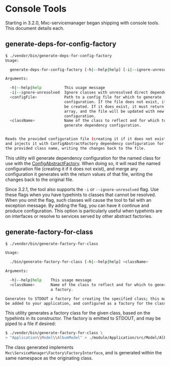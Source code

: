 # Console Tools

Starting in 3.2.0, Mxc-servicemanager began shipping with console tools. This
document details each.

## generate-deps-for-config-factory

```bash
$ ./vendor/bin/generate-deps-for-config-factory
Usage:

  generate-deps-for-config-factory [-h|--help|help] [-i|--ignore-unresolved] <configFile> <className>

Arguments:

  -h|--help|help          This usage message
  -i|--ignore-unresolved  Ignore classes with unresolved direct dependencies.
  <configFile>            Path to a config file for which to generate
                          configuration. If the file does not exist, it will
                          be created. If it does exist, it must return an
                          array, and the file will be updated with new
                          configuration.
  <className>             Name of the class to reflect and for which to
                          generate dependency configuration.


Reads the provided configuration file (creating it if it does not exist),
and injects it with ConfigAbstractFactory dependency configuration for
the provided class name, writing the changes back to the file.
```

This utility will generate dependency configuration for the named class for use
with the [ConfigAbstractFactory](config-abstract-factory.md). When doing so, it
will read the named configuration file (creating it if it does not exist), and
merge any configuration it generates with the return values of that file,
writing the changes back to the original file.

Since 3.2.1, the tool also supports the `-i` or `--ignore-unresolved` flag.
Use these flags when you have typehints to classes that cannot be resolved.
When you omit the flag, such classes will cause the tool to fail with an
exception message. By adding the flag, you can have it continue and produce
configuration. This option is particularly useful when typehints are on
interfaces or resolve to services served by other abstract factories.

## generate-factory-for-class

```bash
$ ./vendor/bin/generate-factory-for-class

Usage:

  ./bin/generate-factory-for-class [-h|--help|help] <className>

Arguments:

  -h|--help|help    This usage message
  <className>       Name of the class to reflect and for which to generate
                    a factory.

Generates to STDOUT a factory for creating the specified class; this may then
be added to your application, and configured as a factory for the class.
```

This utility generates a factory class for the given class, based on the
typehints in its constructor. The factory is emitted to STDOUT, and may be piped
to a file if desired:

```bash
$ ./vendor/bin/generate-factory-for-class \
> "Application\\Model\\AlbumModel" > ./module/Application/src/Model/AlbumModelFactory.php
```

The class generated implements `Mxc\ServiceManager\Factory\FactoryInterface`,
and is generated within the same namespace as the originating class.
